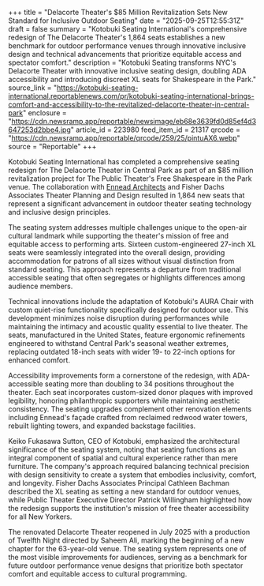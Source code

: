 +++
title = "Delacorte Theater's $85 Million Revitalization Sets New Standard for Inclusive Outdoor Seating"
date = "2025-09-25T12:55:31Z"
draft = false
summary = "Kotobuki Seating International's comprehensive redesign of The Delacorte Theater's 1,864 seats establishes a new benchmark for outdoor performance venues through innovative inclusive design and technical advancements that prioritize equitable access and spectator comfort."
description = "Kotobuki Seating transforms NYC's Delacorte Theater with innovative inclusive seating design, doubling ADA accessibility and introducing discreet XL seats for Shakespeare in the Park."
source_link = "https://kotobuki-seating-international.reportablenews.com/pr/kotobuki-seating-international-brings-comfort-and-accessibility-to-the-revitalized-delacorte-theater-in-central-park"
enclosure = "https://cdn.newsramp.app/reportable/newsimage/eb68e3639fd0d85ef4d3647253d2bbe4.jpg"
article_id = 223980
feed_item_id = 21317
qrcode = "https://cdn.newsramp.app/reportable/qrcode/259/25/pintuAX6.webp"
source = "Reportable"
+++

<p>Kotobuki Seating International has completed a comprehensive seating redesign for The Delacorte Theater in Central Park as part of an $85 million revitalization project for The Public Theater's Free Shakespeare in the Park venue. The collaboration with <a href="https://ennead.com" rel="nofollow" target="_blank">Ennead Architects</a> and Fisher Dachs Associates Theater Planning and Design resulted in 1,864 new seats that represent a significant advancement in outdoor theater seating technology and inclusive design principles.</p><p>The seating system addresses multiple challenges unique to the open-air cultural landmark while supporting the theater's mission of free and equitable access to performing arts. Sixteen custom-engineered 27-inch XL seats were seamlessly integrated into the overall design, providing accommodation for patrons of all sizes without visual distinction from standard seating. This approach represents a departure from traditional accessible seating that often segregates or highlights differences among audience members.</p><p>Technical innovations include the adaptation of Kotobuki's AURA Chair with custom quiet-rise functionality specifically designed for outdoor use. This development minimizes noise disruption during performances while maintaining the intimacy and acoustic quality essential to live theater. The seats, manufactured in the United States, feature ergonomic refinements engineered to withstand Central Park's seasonal weather extremes, replacing outdated 18-inch seats with wider 19- to 22-inch options for enhanced comfort.</p><p>Accessibility improvements form a cornerstone of the redesign, with ADA-accessible seating more than doubling to 34 positions throughout the theater. Each seat incorporates custom-sized donor plaques with improved legibility, honoring philanthropic supporters while maintaining aesthetic consistency. The seating upgrades complement other renovation elements including Ennead's façade crafted from reclaimed redwood water towers, rebuilt lighting towers, and expanded backstage facilities.</p><p>Keiko Fukasawa Sutton, CEO of Kotobuki, emphasized the architectural significance of the seating system, noting that seating functions as an integral component of spatial and cultural experience rather than mere furniture. The company's approach required balancing technical precision with design sensitivity to create a system that embodies inclusivity, comfort, and longevity. Fisher Dachs Associates Principal Cathleen Bachman described the XL seating as setting a new standard for outdoor venues, while Public Theater Executive Director Patrick Willingham highlighted how the redesign supports the institution's mission of free theater accessibility for all New Yorkers.</p><p>The renovated Delacorte Theater reopened in July 2025 with a production of Twelfth Night directed by Saheem Ali, marking the beginning of a new chapter for the 63-year-old venue. The seating system represents one of the most visible improvements for audiences, serving as a benchmark for future outdoor performance venue designs that prioritize both spectator comfort and equitable access to cultural programming.</p>